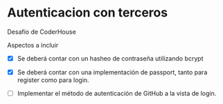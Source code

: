 # Autenticacion con terceros 


Desafio de CoderHouse

Aspectos a incluir

- [X] Se deberá contar con un hasheo de contraseña utilizando bcrypt
- [X] Se deberá contar con una implementación de passport, tanto para register como para login.
- [ ] Implementar el método de autenticación de GitHub a la vista de login.

